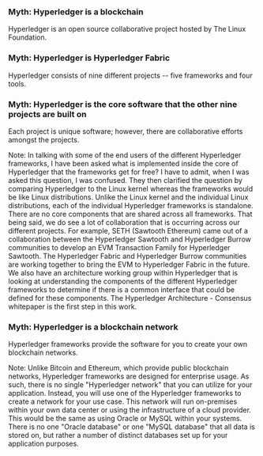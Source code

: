 ### Myth: Hyperledger is a blockchain
Hyperledger is an open source collaborative project hosted by The Linux Foundation.



### Myth: Hyperledger is Hyperledger Fabric
Hyperledger consists of nine different projects -- five frameworks and four tools.



### Myth: Hyperledger is the core software that the other nine projects are built on
Each project is unique software; however, there are collaborative efforts amongst the projects.

Note: In talking with some of the end users of the different Hyperledger frameworks, I have been asked what is implemented inside the core of Hyperledger that the frameworks get for free? I have to admit, when I was asked this question, I was confused. They then clarified the question by comparing Hyperledger to the Linux kernel whereas the frameworks would be like Linux distributions. Unlike the Linux kernel and the individual Linux distributions, each of the individual Hyperledger frameworks is standalone. There are no core components that are shared across all frameworks. That being said, we do see a lot of collaboration that is occurring across our different projects. For example, SETH (Sawtooth Ethereum) came out of a collaboration between the Hyperledger Sawtooth and Hyperledger Burrow communities to develop an EVM Transaction Family for Hyperledger Sawtooth. The Hyperledger Fabric and Hyperledger Burrow communities are working together to bring the EVM to Hyperledger Fabric in the future. We also have an architecture working group within Hyperledger that is looking at understanding the components of the different Hyperledger frameworks to determine if there is a common interface that could be defined for these components. The Hyperledger Architecture - Consensus whitepaper is the first step in this work.



### Myth: Hyperledger is a blockchain network
Hyperledger frameworks provide the software for you to create your own blockchain networks.

Note: Unlike Bitcoin and Ethereum, which provide public blockchain networks, Hyperledger frameworks are designed for enterprise usage. As such, there is no single "Hyperledger network" that you can utilize for your application. Instead, you will use one of the Hyperledger frameworks to create a network for your use case. This network will run on-premises within your own data center or using the infrastructure of a cloud provider. This would be the same as using Oracle or MySQL within your systems. There is no one "Oracle database" or one "MySQL database" that all data is stored on, but rather a number of distinct databases set up for your application purposes.
